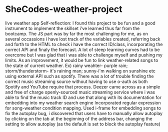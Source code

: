 # SheCodes-weather-project
live weather app
Self-reflection:
I found this project to be fun and a good instrument to implement the skillset i've learned thus far from the bootcamp. The JS part was by far the most challenging for me, as on several occassions i have lost track of the variables created, referring back and forth to the HTML to check i have the correct ID/class, incorporating the correct API and finaly the forecast. A lot of steep learning curves had to be overcome but I was glad that i was able to challenge myself and pushing my limits. 
As an improvement, it would be fun to link weather-related songs to the state of current weather. Ex) rainy weahter- purple rain; storm/thunderstorm- it's raining man; sunny-i'm walking on sunshine etc using external API such as spotify.
There was a lot of trouble finding the correct music streaming source without having to use o-auth as both Spotify and YouTube require that process. Deezer came across as a simple and free of charge openly-sourced music streaming service where i was able to find the music track ID and use that along with its documentation for embedding into my weather search engine
Incorporated regular expression for song-weather condition mapping. Used i-frame for embedding songs 
to fix the autoplay bug, i discovered that users have to manually allow autoplay by clicking on the tab at the beginning of the address bar, changing the setting to allow autoplay (as the default is set to block the autoplay feature)

